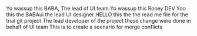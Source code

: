 Yo wassup this BABA, The lead of UI team
Yo wassup this Roney DEV
Yoo this the BABAui the lead UI designer
HELLO this the the read me file for the trial git project
The lead developer of the project
these change were done in behalf of UI team
This is to create a scenario for merge conflicts

